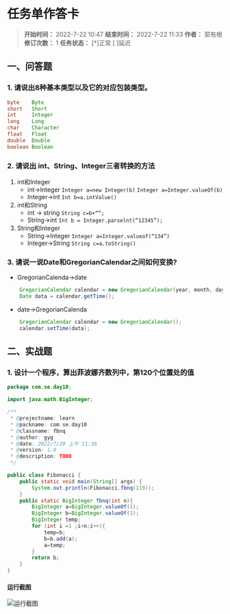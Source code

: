 [//]: # (注释
  Date: 2022-07-22 09:10:48
  LastEditors: gyg
  LastEditTime: 2022-07-22 10:00:20
  FilePath: \note\郭有根-第十章作业.md
)

# 任务单作答卡

>**开始时间：** 2022-7-22 10:47 **结束时间：** 2022-7-22 11:33
**作者：** 郭有根 **修订次数：** 1 **任务状态：** [*]正常 [ ]延迟

## 一、问答题

### 1. 请说出8种基本类型以及它的对应包装类型。

```java
byte    Byte
short   Short
int     Integer
long    Long
char    Character
float   Float
double  Double
boolean Boolean
```

### 2. 请说出 int、String、Integer三者转换的方法

1. int和Integer
   - int->Integer
    `Integer a=new Integer(b)`
    `Integer a=Integer.valueOf(b)`
   - Integer->int
    `Int b=a.intValue()`
2. int和String
   - int -> string
    `String c=b+“”;`
   - String->int
    `Int b = Integer.parselnt(“12345”);`
3. String和Integer
   - String->Integer
    `Integer a=Integer.valueof(“134”)`
   - Integer->String
    `String c=a.toString()`

### 3. 请说一说Date和GregorianCalendar之间如何变换?

- GregorianCalenda->date

```java
    GregorianCalendar calendar = new GregorianCalendar(year, month, day);
    Date data = calendar.getTime(); 
```

- date->GregorianCalenda

```java
    GregorianCalendar calendar = new GregorianCalendar();
    calendar.setTime(data); 
```

## 二、实战题

### 1. 设计一个程序，算出菲波娜齐数列中，第120个位置处的值

```java
package com.se.day10;

import java.math.BigInteger;

/**
 * @projectname: learn
 * @packname: com.se.day10
 * @classname: fbnq
 * @author: gyg
 * @date: 2022/7/20 上午 11:36
 * @version: 1.0
 * @description: TODO
 */

public class Fibonacci {
    public static void main(String[] args) {
        System.out.println(Fibonacci.fbnq(119));
    }
    public static BigInteger fbnq(int n){
        BigInteger a=BigInteger.valueOf(1);
        BigInteger b=BigInteger.valueOf(1);
        BigInteger temp;
        for (int i =1 ;i<n;i++){
            temp=b;
            b=b.add(a);
            a=temp;
        }
        return b;
    }
}
```

#### 运行截图

![运行截图](https://s2.loli.net/2022/07/22/zpSPw8LNsmM6kVC.png)

